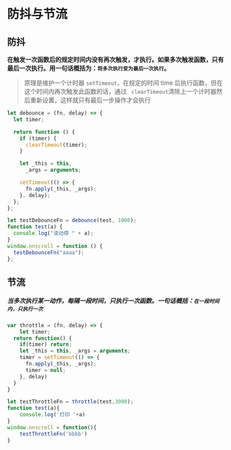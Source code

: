 # **防抖与节流**

## 防抖

**在触发一次函数后的规定时间内没有再次触发，才执行。如果多次触发函数，只有最后一次执行。用一句话概括为：`将多次执行变为最后一次执行`。**

> 原理是维护一个计时器 `setTimeout`，在规定的时间 time 后执行函数，但在这个时间内再次触发此函数的话，通过 ` clearTimeout`清除上一个计时器然后重新设置，这样就只有最后一步操作才会执行

```js
let debounce = (fn, delay) => {
  let timer;

  return function () {
    if (timer) {
      clearTimeout(timer);
    }

    let _this = this,
      _args = arguments;

    setTimeout(() => {
      fn.apply(_this, _args);
    }, delay);
  };
};

let testDebounceFn = debounce(test, 1000);
function test(a) {
  console.log("滚动停 " + a);
}
window.onscroll = function () {
  testDebounceFn("aaaa");
};
```

## 节流

##### 当多次执行某一动作，每隔一段时间，只执行一次函数。一句话概括：`在一段时间内，只执行一次`

~~~js
var throttle = (fn, delay) => {
	let timer;
  return function() {
    if(timer) return;
    let _this = this, _args = arguments;
    timer = setTimeout(() => {
      fn.apply(_this, _args);
      timer = null;
    }, delay)
  }
}

let testThrottleFn = throttle(test,3000);
function test(a){
    console.log('打印 '+a)
}
window.onscroll = function(){
    testThrottleFn('bbbb')
}
~~~

